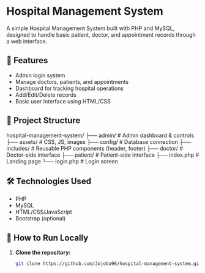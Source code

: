 # Hospital Management System

A simple Hospital Management System built with PHP and MySQL, designed to handle basic patient, doctor, and appointment records through a web interface.

## 🏥 Features

- Admin login system
- Manage doctors, patients, and appointments
- Dashboard for tracking hospital operations
- Add/Edit/Delete records
- Basic user interface using HTML/CSS

## 📂 Project Structure

hospital-management-system/
├── admin/ # Admin dashboard & controls
├── assets/ # CSS, JS, images
├── config/ # Database connection
├── includes/ # Reusable PHP components (header, footer)
├── doctor/ # Doctor-side interface
├── patient/ # Patient-side interface
├── index.php # Landing page
└── login.php # Login screen

## 🛠️ Technologies Used

- PHP
- MySQL
- HTML/CSS/JavaScript
- Bootstrap (optional)

## 🚀 How to Run Locally

1. **Clone the repository:**

   ```bash
   git clone https://github.com/Jojoba96/hospital-management-system.git

